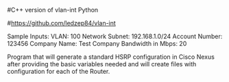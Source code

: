 #C++ version of vlan-int Python

#https://github.com/ledzep84/vlan-int

Sample Inputs:
VLAN: 100
Network Subnet: 192.168.1.0/24
Account Number: 123456
Company Name: Test Company
Bandwidth in Mbps: 20

Program that will generate a standard HSRP configuration in Cisco Nexus
after providing the basic variables needed and will create files with
configuration for each of the Router.

